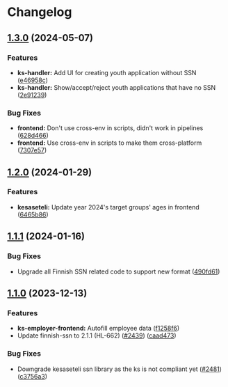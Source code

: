 # Changelog

## [1.3.0](https://github.com/City-of-Helsinki/yjdh/compare/kesaseteli-handler-v1.2.0...kesaseteli-handler-v1.3.0) (2024-05-07)


### Features

* **ks-handler:** Add UI for creating youth application without SSN ([e46958c](https://github.com/City-of-Helsinki/yjdh/commit/e46958cdee39abc3fd5c2fada5e2b2e894e8be95))
* **ks-handler:** Show/accept/reject youth applications that have no SSN ([2e91239](https://github.com/City-of-Helsinki/yjdh/commit/2e91239f6bdf36dc9a22a1efbfc70d3d261b4ef8))


### Bug Fixes

* **frontend:** Don't use cross-env in scripts, didn't work in pipelines ([628d466](https://github.com/City-of-Helsinki/yjdh/commit/628d466c58fbbff7bf79e11f92a89ef9a2822439))
* **frontend:** Use cross-env in scripts to make them cross-platform ([7307e57](https://github.com/City-of-Helsinki/yjdh/commit/7307e5797d6b0a0bc24eded97d6724a5724a4547))

## [1.2.0](https://github.com/City-of-Helsinki/yjdh/compare/kesaseteli-handler-v1.1.1...kesaseteli-handler-v1.2.0) (2024-01-29)


### Features

* **kesaseteli:** Update year 2024's target groups' ages in frontend ([6465b86](https://github.com/City-of-Helsinki/yjdh/commit/6465b866ad9b7e6250aaf13085f8094cdedc4258))

## [1.1.1](https://github.com/City-of-Helsinki/yjdh/compare/kesaseteli-handler-v1.1.0...kesaseteli-handler-v1.1.1) (2024-01-16)


### Bug Fixes

* Upgrade all Finnish SSN related code to support new format ([490fd61](https://github.com/City-of-Helsinki/yjdh/commit/490fd610a11ac9eef0a181350b1a1af4c232a566))

## [1.1.0](https://github.com/City-of-Helsinki/yjdh/compare/kesaseteli-handler-v1.0.0...kesaseteli-handler-v1.1.0) (2023-12-13)


### Features

* **ks-employer-frontend:** Autofill employee data ([f1258f6](https://github.com/City-of-Helsinki/yjdh/commit/f1258f6889ac6dd97fe5e3c621795dbfa2b3a0d8))
* Update finnish-ssn to 2.1.1 (HL-662) ([#2439](https://github.com/City-of-Helsinki/yjdh/issues/2439)) ([caad473](https://github.com/City-of-Helsinki/yjdh/commit/caad47333be57fd04c5fe57272f1b0832fad46e5))


### Bug Fixes

* Downgrade kesaseteli ssn library as the ks is not compliant yet ([#2481](https://github.com/City-of-Helsinki/yjdh/issues/2481)) ([c3756a3](https://github.com/City-of-Helsinki/yjdh/commit/c3756a3000e2d4174c0cb57a0fa609d377a83793))
